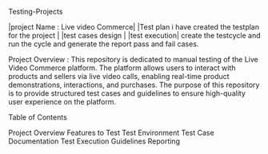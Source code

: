 Testing-Projects

|project Name : Live video Commerce|
|Test plan i have created the testplan for the project |
|test cases design |
|test execution|
create the testcycle and run the cycle and generate the report pass and fail cases.

Project Overview :
This repository is dedicated to manual testing of the Live Video Commerce platform. The platform allows users to interact with products and sellers via live video calls, enabling real-time product demonstrations, interactions, and purchases. The purpose of this repository is to provide structured test cases and guidelines to ensure high-quality user experience on the platform.


Table of Contents

Project Overview
Features to Test
Test Environment
Test Case Documentation
Test Execution Guidelines
Reporting 


